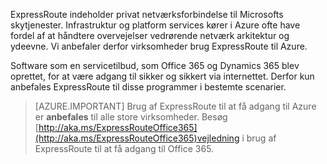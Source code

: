 ExpressRoute indeholder privat netværksforbindelse til Microsofts skytjenester. Infrastruktur og platform services kører i Azure ofte have fordel af at håndtere overvejelser vedrørende netværk arkitektur og ydeevne. Vi anbefaler derfor virksomheder brug ExpressRoute til Azure.

Software som en servicetilbud, som Office 365 og Dynamics 365 blev oprettet, for at være adgang til sikker og sikkert via internettet.  Derfor kun anbefales ExpressRoute til disse programmer i bestemte scenarier.

> [AZURE.IMPORTANT]
> Brug af ExpressRoute til at få adgang til Azure er **anbefales** til alle store virksomheder. Besøg [http://aka.ms/ExpressRouteOffice365](http://aka.ms/ExpressRouteOffice365)vejledning i brug af ExpressRoute til at få adgang til Office 365.
